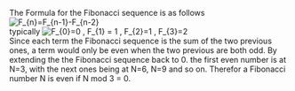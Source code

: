 The Formula for the Fibonacci sequence is as follows </br>
![F_{n}=F_{n-1}-F_{n-2}](https://render.githubusercontent.com/render/math?math=F_%7Bn%7D%3DF_%7Bn-1%7D-F_%7Bn-2%7D) </br>
typically ![F_{0}=0 , F_{1} = 1 , F_{2}=1 , F_{3}=2](https://render.githubusercontent.com/render/math?math=F_%7B0%7D%3D0%20%2C%20F_%7B1%7D%20%3D%201%20%2C%20F_%7B2%7D%3D1%20%2C%20F_%7B3%7D%3D2) </br>
Since each term the Fibonacci sequence is the sum of the two previous ones, a term would only be even when the two previous are both odd. By extending the the Fibonacci sequence back to 0. the first even number is at N=3, with the next ones being at N=6, N=9 and so on. Therefor a Fibonacci number N is even if N mod 3 = 0. 

